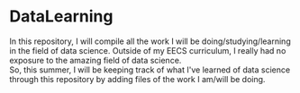 # DataLearning
In this repository, I will compile all the work I will be doing/studying/learning in the field of data science.
Outside of my EECS curriculum, I really had no exposure to the amazing field of data science.  
So, this summer, I will be keeping track of what I've learned of data science through this repository by adding files of the work I am/will be doing.
